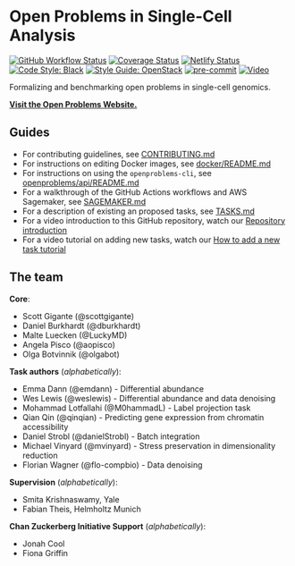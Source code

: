 # Open Problems in Single-Cell Analysis

[![GitHub Workflow Status](https://img.shields.io/github/workflow/status/singlecellopenproblems/singlecellopenproblems/Run%20Tests/master?label=Github%20Actions)](https://github.com/openproblems-bio/openproblems/actions)
[![Coverage Status](https://codecov.io/gh/openproblems-bio/openproblems/branch/main/graph/badge.svg?token=S1ZIME1ZZR)](https://codecov.io/gh/openproblems-bio/openproblems)
[![Netlify Status](https://api.netlify.com/api/v1/badges/83b92388-53c7-4fef-9003-e14d94c6ac6f/deploy-status)](https://app.netlify.com/sites/openproblems/deploys)
[![Code Style: Black](https://img.shields.io/badge/code%20style-black-000000.svg)](https://github.com/psf/black)
[![Style Guide: OpenStack](https://img.shields.io/badge/style%20guide-openstack-eb1a32.svg)](https://docs.openstack.org/hacking/latest/user/hacking.html#styleguide)
[![pre-commit](https://img.shields.io/badge/pre--commit-enabled-brightgreen?logo=pre-commit&logoColor=white)](https://github.com/pre-commit/pre-commit)
[![Video](https://img.shields.io/static/v1?label=YouTube&message=Visit%20channel&color=red&logo=youtube)](https://www.youtube.com/channel/UCJpqxlzxRamcA3Pv3KlYZHg)

Formalizing and benchmarking open problems in single-cell genomics.

[**Visit the Open Problems Website.**](https://openproblems.bio/)


## Guides
* For contributing guidelines, see [CONTRIBUTING.md](CONTRIBUTING.md)  
* For instructions on editing Docker images, see [docker/README.md](docker/README.md)  
* For instructions on using the `openproblems-cli`, see [openproblems/api/README.md](https://github.com/singlecellopenproblems/SingleCellOpenProblems/tree/master/openproblems/api)
* For a walkthrough of the GitHub Actions workflows and AWS Sagemaker, see [SAGEMAKER.md](SAGEMAKER.md)  
* For a description of existing an proposed tasks, see [TASKS.md](TASKS.md)  
* For a video introduction to this GitHub repository, watch our [Repository introduction](https://www.youtube.com/watch?v=tHempZCdXyA)
* For a video tutorial on adding new tasks, watch our [How to add a new task tutorial](https://www.youtube.com/watch?v=tgVG3Hp6mBc)

## The team

**Core**:
* Scott Gigante (@scottgigante)
* Daniel Burkhardt (@dburkhardt)
* Malte Luecken (@LuckyMD)
* Angela Pisco (@aopisco)
* Olga Botvinnik (@olgabot)

**Task authors** (_alphabetically_):
* Emma Dann (@emdann) - Differential abundance 
* Wes Lewis (@weslewis) - Differential abundance and data denoising
* Mohammad Lotfallahi (@M0hammadL) - Label projection task
* Qian Qin (@qinqian) - Predicting gene expression from chromatin accessibility
* Daniel Strobl (@danielStrobl) - Batch integration
* Michael Vinyard (@mvinyard) - Stress preservation in dimensionality reduction
* Florian Wagner (@flo-compbio) - Data denoising

**Supervision** (_alphabetically_):
* Smita Krishnaswamy, Yale
* Fabian Theis, Helmholtz Munich

**Chan Zuckerberg Initiative Support** (_alphabetically_):
* Jonah Cool
* Fiona Griffin
